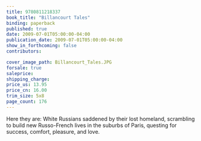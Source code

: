 ```yaml
---
title: 9780811218337
book_title: "Billancourt Tales"
binding: paperback
published: true
date: 2009-07-01T05:00:00-04:00
publication_date: 2009-07-01T05:00:00-04:00
show_in_forthcoming: false
contributors:

cover_image_path: Billancourt_Tales.JPG
forsale: true
saleprice:
shipping_charge:
price_us: 13.95
price_cn: 16.00
trim_size: 5x8
page_count: 176
---
```

Here they are: White Russians saddened by their lost homeland, scrambling to build new Russo-French lives in the suburbs of Paris, questing for success, comfort, pleasure, and love.

